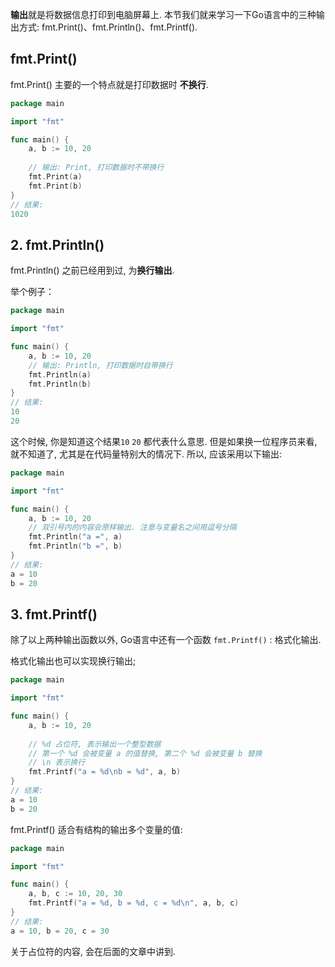 **输出**就是将数据信息打印到电脑屏幕上. 本节我们就来学习一下Go语言中的三种输出方式: fmt.Print()、fmt.Println()、fmt.Printf().

## fmt.Print()

fmt.Print() 主要的一个特点就是打印数据时 **不换行**.

```go
package main

import "fmt"

func main() {
    a, b := 10, 20
    
    // 输出: Print, 打印数据时不带换行
    fmt.Print(a)
    fmt.Print(b)
}
// 结果:
1020
```

## 2. fmt.Println()

fmt.Println() 之前已经用到过, 为**换行输出**.

举个例子：

```go
package main

import "fmt"

func main() {
    a, b := 10, 20
    // 输出: Println, 打印数据时自带换行
    fmt.Println(a)
    fmt.Println(b)
}
// 结果:
10
20
```

这个时候, 你是知道这个结果`10` `20` 都代表什么意思. 但是如果换一位程序员来看, 就不知道了, 尤其是在代码量特别大的情况下. 所以, 应该采用以下输出:

```go
package main

import "fmt"

func main() {
    a, b := 10, 20
    // 双引号内的内容会原样输出. 注意与变量名之间用逗号分隔
    fmt.Println("a =", a)
    fmt.Println("b =", b)
}
// 结果:
a = 10
b = 20
```

## 3. fmt.Printf()

除了以上两种输出函数以外, Go语言中还有一个函数 `fmt.Printf()` : 格式化输出.

格式化输出也可以实现换行输出;

```go
package main

import "fmt"

func main() {
    a, b := 10, 20
    
	// %d 占位符, 表示输出一个整型数据
    // 第一个 %d 会被变量 a 的值替换, 第二个 %d 会被变量 b 替换
    // \n 表示换行
    fmt.Printf("a = %d\nb = %d", a, b)
}
// 结果:
a = 10
b = 20
```

fmt.Printf() 适合有结构的输出多个变量的值:

```go
package main

import "fmt"

func main() {
    a, b, c := 10, 20, 30
    fmt.Printf("a = %d, b = %d, c = %d\n", a, b, c)
}
// 结果:
a = 10, b = 20, c = 30

```

关于占位符的内容, 会在后面的文章中讲到.

